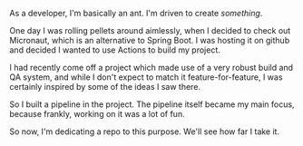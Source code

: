 As a developer, I'm basically an ant. I'm driven to create _something_.

One day I was rolling pellets around aimlessly, when I decided to check out Micronaut, which is an alternative to Spring Boot. I was hosting it on github and decided I wanted to use Actions to build my project.

I had recently come off a project which made use of a very robust build and QA system, and while I don't expect to match it feature-for-feature, I was certainly inspired by some of the ideas I saw there.

So I built a pipeline in the project. The pipeline itself became my main focus, because frankly, working on it was a lot of fun.

So now, I'm dedicating a repo to this purpose. We'll see how far I take it.

